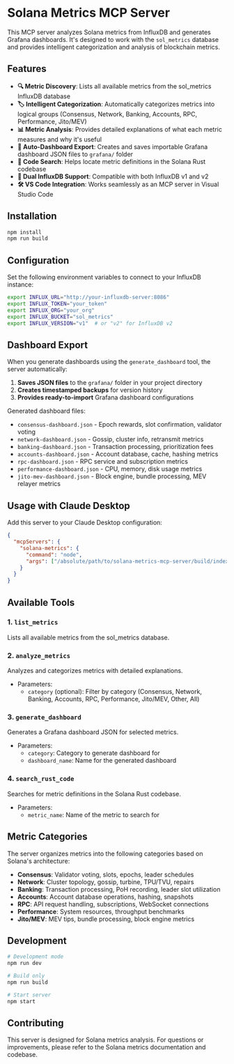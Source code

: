 # Solana Metrics MCP Server

This MCP server analyzes Solana metrics from InfluxDB and generates Grafana dashboards. It's designed to work with the `sol_metrics` database and provides intelligent categorization and analysis of blockchain metrics.

## Features

- **🔍 Metric Discovery**: Lists all available metrics from the sol_metrics InfluxDB database
- **🏷️ Intelligent Categorization**: Automatically categorizes metrics into logical groups (Consensus, Network, Banking, Accounts, RPC, Performance, Jito/MEV)
- **📊 Metric Analysis**: Provides detailed explanations of what each metric measures and why it's useful
- **📁 Auto-Dashboard Export**: Creates and saves importable Grafana dashboard JSON files to `grafana/` folder
- **🔎 Code Search**: Helps locate metric definitions in the Solana Rust codebase
- **🔄 Dual InfluxDB Support**: Compatible with both InfluxDB v1 and v2
- **🛠️ VS Code Integration**: Works seamlessly as an MCP server in Visual Studio Code

## Installation

```bash
npm install
npm run build
```

## Configuration

Set the following environment variables to connect to your InfluxDB instance:

```bash
export INFLUX_URL="http://your-influxdb-server:8086"
export INFLUX_TOKEN="your_token"
export INFLUX_ORG="your_org"
export INFLUX_BUCKET="sol_metrics"
export INFLUX_VERSION="v1"  # or "v2" for InfluxDB v2
```

## Dashboard Export

When you generate dashboards using the `generate_dashboard` tool, the server automatically:

1. **Saves JSON files** to the `grafana/` folder in your project directory
2. **Creates timestamped backups** for version history
3. **Provides ready-to-import** Grafana dashboard configurations

Generated dashboard files:
- `consensus-dashboard.json` - Epoch rewards, slot confirmation, validator voting
- `network-dashboard.json` - Gossip, cluster info, retransmit metrics
- `banking-dashboard.json` - Transaction processing, prioritization fees
- `accounts-dashboard.json` - Account database, cache, hashing metrics
- `rpc-dashboard.json` - RPC service and subscription metrics
- `performance-dashboard.json` - CPU, memory, disk usage metrics
- `jito-mev-dashboard.json` - Block engine, bundle processing, MEV relayer metrics

## Usage with Claude Desktop

Add this server to your Claude Desktop configuration:

```json
{
  "mcpServers": {
    "solana-metrics": {
      "command": "node",
      "args": ["/absolute/path/to/solana-metrics-mcp-server/build/index.js"]
    }
  }
}
```

## Available Tools

### 1. `list_metrics`
Lists all available metrics from the sol_metrics database.

### 2. `analyze_metrics`
Analyzes and categorizes metrics with detailed explanations.
- Parameters:
  - `category` (optional): Filter by category (Consensus, Network, Banking, Accounts, RPC, Performance, Jito/MEV, Other, All)

### 3. `generate_dashboard`
Generates a Grafana dashboard JSON for selected metrics.
- Parameters:
  - `category`: Category to generate dashboard for
  - `dashboard_name`: Name for the generated dashboard

### 4. `search_rust_code`
Searches for metric definitions in the Solana Rust codebase.
- Parameters:
  - `metric_name`: Name of the metric to search for

## Metric Categories

The server organizes metrics into the following categories based on Solana's architecture:

- **Consensus**: Validator voting, slots, epochs, leader schedules
- **Network**: Cluster topology, gossip, turbine, TPU/TVU, repairs
- **Banking**: Transaction processing, PoH recording, leader slot utilization
- **Accounts**: Account database operations, hashing, snapshots
- **RPC**: API request handling, subscriptions, WebSocket connections
- **Performance**: System resources, throughput benchmarks
- **Jito/MEV**: MEV tips, bundle processing, block engine metrics

## Development

```bash
# Development mode
npm run dev

# Build only
npm run build

# Start server
npm start
```

## Contributing

This server is designed for Solana metrics analysis. For questions or improvements, please refer to the Solana metrics documentation and codebase.
